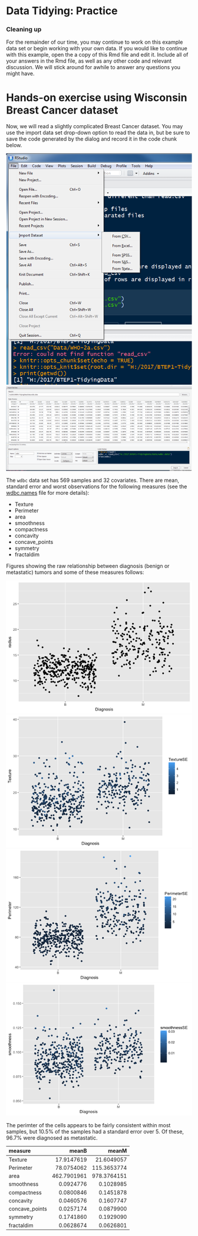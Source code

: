 Data Tidying: Practice
================

### Cleaning up

For the remainder of our time, you may continue to work on this example data set or begin working with your own data. If you would like to continue with this example, open the a copy of this Rmd file and edit it. Include all of your answers in the Rmd file, as well as any other code and relevant discussion. We will stick around for awhile to answer any questions you might have.

Hands-on exercise using Wisconsin Breast Cancer dataset
=======================================================

Now, we will read a slightly complicated Breast Cancer dataset. You may use the import data set drop-down option to read the data in, but be sure to save the code generated by the dialog and record it in the code chunk below.

![](Images/RS-ImportDataset.png) ![](Images/RS-ImportDataset1.png)

The `wdbc` data set has 569 samples and 32 covariates. There are mean, standard error and worst observations for the following measures (see the [wdbc.names](https://github.com/ravichas/TidyingData/blob/master/Data/wdbc.names) file for more details):

-   Texture
-   Perimeter
-   area
-   smoothness
-   compactness
-   concavity
-   concave\_points
-   symmetry
-   fractaldim

Figures showing the raw relationship between diagnosis (benign or metastatic) tumors and some of these measures follows:

![](4-Practice_files/figure-markdown_github-ascii_identifiers/raw%20data-1.png)![](4-Practice_files/figure-markdown_github-ascii_identifiers/raw%20data-2.png)![](4-Practice_files/figure-markdown_github-ascii_identifiers/raw%20data-3.png)![](4-Practice_files/figure-markdown_github-ascii_identifiers/raw%20data-4.png)

The perimter of the cells appears to be fairly consistent within most samples, but 10.5% of the samples had a standard error over 5. Of these, 96.7% were diagnosed as metastatic.

| measure         |        meanB|        meanM|
|:----------------|------------:|------------:|
| Texture         |   17.9147619|   21.6049057|
| Perimeter       |   78.0754062|  115.3653774|
| area            |  462.7901961|  978.3764151|
| smoothness      |    0.0924776|    0.1028985|
| compactness     |    0.0800846|    0.1451878|
| concavity       |    0.0460576|    0.1607747|
| concave\_points |    0.0257174|    0.0879900|
| symmetry        |    0.1741860|    0.1929090|
| fractaldim      |    0.0628674|    0.0626801|

